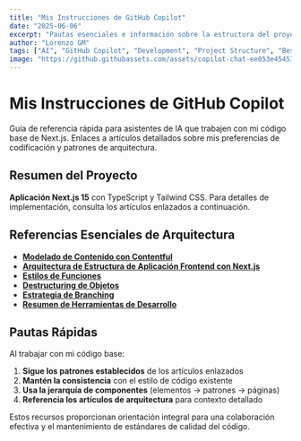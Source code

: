 ```yaml
---
title: "Mis Instrucciones de GitHub Copilot"
date: "2025-06-06"
excerpt: "Pautas esenciales e información sobre la estructura del proyecto para asistentes de IA que trabajen con mi código. Aprende sobre mis preferencias de codificación, patrones de arquitectura y flujo de trabajo de desarrollo para brindar mejor asistencia."
author: "Lorenzo GM"
tags: ["AI", "GitHub Copilot", "Development", "Project Structure", "Best Practices"]
image: "https://github.githubassets.com/assets/copilot-chat-ee053e45453d.png"
---
```


# Mis Instrucciones de GitHub Copilot

Guía de referencia rápida para asistentes de IA que trabajen con mi código base de Next.js. Enlaces a artículos detallados sobre mis preferencias de codificación y patrones de arquitectura.

## Resumen del Proyecto

**Aplicación Next.js 15** con TypeScript y Tailwind CSS. Para detalles de implementación, consulta los artículos enlazados a continuación.

## Referencias Esenciales de Arquitectura

- **[Modelado de Contenido con Contentful](/es/blog/content-modeling-with-contentful)**
- **[Arquitectura de Estructura de Aplicación Frontend con Next.js](/es/blog/nextjs-architecture-api-sdk-ui-separation)**
- **[Estilos de Funciones](/es/blog/function-styles)**
- **[Destructuring de Objetos](/es/blog/object-destructuring)**
- **[Estrategia de Branching](/es/blog/branching-strategy)**
- **[Resumen de Herramientas de Desarrollo](/es/blog/dev-tools-summary)**

## Pautas Rápidas

Al trabajar con mi código base:

1. **Sigue los patrones establecidos** de los artículos enlazados
2. **Mantén la consistencia** con el estilo de código existente
3. **Usa la jerarquía de componentes** (elementos → patrones → páginas)
4. **Referencia los artículos de arquitectura** para contexto detallado

Estos recursos proporcionan orientación integral para una colaboración efectiva y el mantenimiento de estándares de calidad del código.